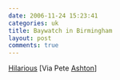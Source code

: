 ```yaml
---
date: 2006-11-24 15:23:41
categories: uk
title: Baywatch in Birmingham
layout: post
comments: true
---
```

[Hilarious](http://www.peteashton.com/06/11/23/brum_blog_5.html) [Via
Pete [Ashton](http://www.peteashton.com/)]
